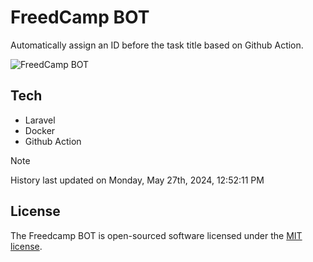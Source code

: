 # FreedCamp BOT

Automatically assign an ID before the task title based on Github Action.

![FreedCamp BOT](https://repository-images.githubusercontent.com/737932867/7d34798b-2680-471c-b089-a78a718d3d6a)

## Tech

- Laravel
- Docker
- Github Action

> [!NOTE]  
> History last updated on Monday, May 27th, 2024, 12:52:11 PM

## License

The Freedcamp BOT is open-sourced software licensed under the [MIT license](https://opensource.org/licenses/MIT).
